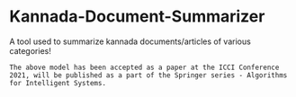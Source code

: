 # Kannada-Document-Summarizer
A tool used to summarize kannada documents/articles of various categories! 

```
The above model has been accepted as a paper at the ICCI Conference 2021, will be published as a part of the Springer series - Algorithms for Intelligent Systems.
```
